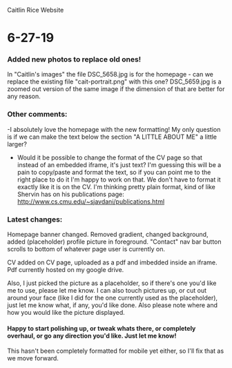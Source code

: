 Caitlin Rice Website

# 6-27-19  
### Added new photos to replace old ones!  
In "Caitlin's images" the file DSC_5658.jpg is for the homepage - can we replace the existing file "cait-portrait.png" with this one? DSC_5659.jpg is a zoomed out version of the same image if the dimension of that are better for any reason.   
### Other comments: 
-I absolutely love the homepage with the new formatting! My only question is if we can make the text below  the section "A LITTLE ABOUT ME" a little larger?  
- Would it be possible to change the format of the CV page so that instead of an embedded iframe, it's just text? I'm guessing this will be a pain to copy/paste and format the text, so if you can point me to the right place to do it I'm happy to work on that. We don't have to format it exactly like it is on the CV. I'm thinking pretty plain format, kind of like Shervin has on his publications page: http://www.cs.cmu.edu/~sjavdani/publications.html


### Latest changes: 
Homepage banner changed. Removed gradient, changed background, added (placeholder) profile picture in foreground. "Contact" nav bar button scrolls to bottom of whatever page user is currently on.

CV added on CV page, uploaded as a pdf and imbedded inside an iframe. Pdf currently hosted on  my google drive.

Also, I just picked the picture as a placeholder, so if there's one you'd like me to use, please let me know. I can also touch pictures up, or cut out around your face (like I did for the one currently used as the placeholder), just let me know what, if any, you'd like done. Also please note where and how you would like the picture displayed.

#### Happy to start polishing up, or tweak whats there, or completely overhaul, or go any direction you'd like. Just let me know! 

This hasn't been completely formatted for mobile yet either, so I'll fix that as we move forward.



<!---     OLD CONTENT
## here's some text for the homepage:

Right now I'm a PhD candidate in Cognitive Psychology and Cognitive Neuroscience in the [Learning Research and Development Center](https://www.lrdc.pitt.edu/) at the University of Pittsburgh.  I work with Natasha Tokowicz in the [PLUM Lab](http://plumlab.pitt.edu/) where we study memory, learning, and language acquisition and processing using behavioral, computational, and electrophysiological (EEG/ERP) methodologies. I'm a member of the [Center for the Neural Basis of Cognition](http://www.cnbc.cmu.edu/) at Carnegie Mellon University. I also collaborate with [Blair Armstrong](http://www.blairarmstrong.net/) at the University of Toronto and [Scott Fraundorf](http://www.lrdc.pitt.edu/maplelab/) at the University of Pittsburgh. 

Previously I was an undergraduate at Grinnell College in [Janet Gibson's]() lab. I also worked as a Research Associate for Susan Nittrouer's [Speech Development Lab](http://www.speechdevelopment.org/) as well as for the [Center for Innovation in Pediatric Practice](https://www.nationwidechildrens.org/research/areas-of-research/center-for-innovation-in-pediatric-practice) at Nationwide Children's Hospital.

---
## here are social links:

LinkedIn: https://www.linkedin.com/in/caitlin-rice/
Twitter: https://twitter.com/caitlinguist
---
--->
